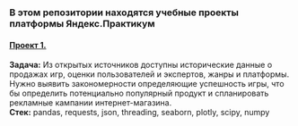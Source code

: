 ### В этом репозитории находятся учебные проекты платформы Яндекс.Практикум

#### [Проект 1.](https://github.com/sigarev-andrey/Yandex.Praktikum/tree/master/Internet%20shop)  
**Задача:** Из открытых источников доступны исторические данные о продажах игр, оценки пользователей и экспертов, жанры и платформы. Нужно выявить закономерности определяющие успешность игры, что бы определить потенциально популярный продукт и спланировать рекламные кампании интернет-магазина.  
**Стек:** pandas, requests, json, threading, seaborn, plotly, scipy, numpy

